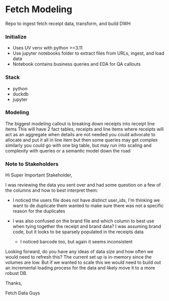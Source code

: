 # Fetch Modeling

Repo to ingest fetch receipt data, transform, and build DWH


### Initialize

 - Uses UV venv with python >=3.11
 - Use jupyter notebooks folder to extract files from URLs, ingest, and load data
 - Notebook contains business queries and EDA for QA callouts

### Stack
- python
- duckdb
- jupyter

### Modeling

The biggest modeling callout is breaking down receipts into receipt line items
This will have 2 fact tables, receipts and line items where receipts will act as an aggregate when details are not needed
you could advocate to allocate and put it all in line item but then some queries may get complex
similarly you could go with one big table, but may run into scaling and complexity with queries or a semantic model down the road

### Note to Stakeholders
Hi Super Important Stakeholder,

I was reviewing the data you sent over and had some question on a few of the columns and how to best interpret them:

 - I noticed the users file does not have distinct user_ids, I'm thinking we want to de duplicate them wanted to make sure there was not a specific reason for the duplicates

 - I was also confused on the brand file and which column to best use when tying together the receipt and brand data? I was assuming brand code, but it looks to be sparsely populated in the receipts data

	 - I noticed barcode too, but again it seems inconsistent

Looking forward, do you have any ideas of data size and how often we would need to refresh this? The current set up is in-memory since the volumes are low. But if we wanted to scale this we would need to build out an incremental loading process for the data and likely move it to a more robust DB.

Thanks,

Fetch Data Guys

